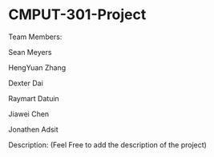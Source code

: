 # CMPUT-301-Project
Team Members: 

Sean Meyers

HengYuan Zhang

Dexter Dai

Raymart Datuin

Jiawei Chen

Jonathen Adsit

Description: (Feel Free to add the description of the project)
